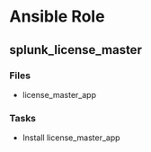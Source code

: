 Ansible Role
=====================

splunk_license_master
---------------------

### Files

*   license_master_app

### Tasks

*   Install license_master_app
